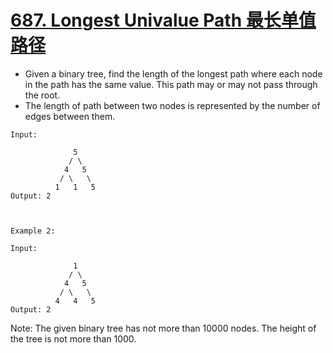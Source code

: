 # [687. Longest Univalue Path 最长单值路径](https://leetcode.com/problems/longest-univalue-path/)
* Given a binary tree, find the length of the longest path where each node in the path has the same value. This path may or may not pass through the root.
* The length of path between two nodes is represented by the number of edges between them.
```text
Input:

              5
             / \
            4   5
           / \   \
          1   1   5
Output: 2

 

Example 2:

Input:

              1
             / \
            4   5
           / \   \
          4   4   5
Output: 2
```
Note: The given binary tree has not more than 10000 nodes. The height of the tree is not more than 1000.